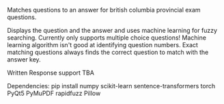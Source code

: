 Matches questions to an answer for british columbia provincial exam questions.

Displays the question and the answer and uses machine learning for fuzzy searching.
Currently only supports multiple choice questions! 
Machine learning algorithm isn't good at identifying question numbers.
Exact matching questions always finds the correct question to match with the answer key.

Written Response support TBA

Dependencies:
pip install numpy scikit-learn sentence-transformers torch PyQt5 PyMuPDF rapidfuzz Pillow
